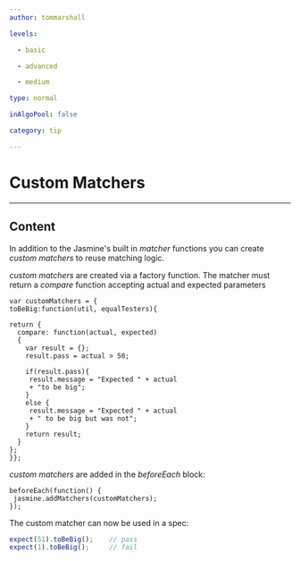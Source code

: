 ```yaml
---
author: tommarshall

levels:

  - basic

  - advanced

  - medium

type: normal

inAlgoPool: false

category: tip

---
```

# Custom Matchers

---
## Content

In addition to the Jasmine's built in *matcher* functions you can create *custom matchers* to reuse matching logic.

*custom matchers* are created via a factory function. The matcher must return a *compare* function accepting actual and expected parameters 

```
var customMatchers = {		
toBeBig:function(util, equalTesters){
		
return {
  compare: function(actual, expected)
  {
    var result = {};
    result.pass = actual > 50;

    if(result.pass){
     result.message = "Expected " + actual
     + "to be big";
    }
    else {
     result.message = "Expected " + actual 
     + " to be big but was not";
    }            
    return result;
  }
};
}};
```
*custom matchers* are added in the *beforeEach* block:
```
beforeEach(function() {
 jasmine.addMatchers(customMatchers);
});	
```
The custom matcher can now be used in a spec:

```javascript
expect(51).toBeBig();    // pass
expect(1).toBeBig();     // fail
```